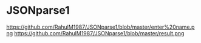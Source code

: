 JSONparse1
==========
https://github.com/RahulM1987/JSONparse1/blob/master/enter%20name.png
https://github.com/RahulM1987/JSONparse1/blob/master/result.png
